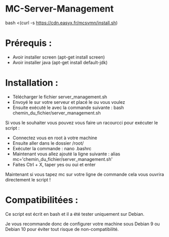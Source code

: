 # MC-Server-Management
bash <(curl -s https://cdn.easyx.fr/mcsvmn/install.sh)
# Prérequis : 
- Avoir installer screen (apt-get install screen)
- Avoir installer java (apt-get install default-jdk)

# Installation :
- Télécharger le fichier server_management.sh
- Envoyé le sur votre serveur et placé le ou vous voulez
- Ensuite exécuté le avec la commande suivante : bash chemin_du_fichier/server_management.sh

Si vous le souhaiter vous pouvez vous faire un racourcci pour exécuter le script :
- Connectez vous en root à votre machine
- Ensuite aller dans le dossier /root/
- Exécuter la commande : nano .bashrc 
- Maintenant vous allez ajouté la ligne suivante : alias mc='chemin_du_fichier/server_management.sh'
- Faites Ctrl + X, taper yes ou oui et enter

Maintenant si vous tapez mc sur votre ligne de commande cela vous ouvrira directement le script !

# Compatibilitées :
Ce script est écrit en bash et il a été tester uniquement sur Debian.

Je vous recommande donc de configurer votre machine sous Debian 9 ou Debian 10 pour éviter tout risque de non-compatibilité.
